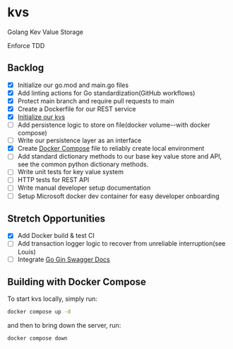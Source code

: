 # kvs

Golang Kev Value Storage

Enforce TDD

## Backlog

- [x] Initialize our go.mod and main.go files
- [x] Add linting actions for Go standardization(GitHub workflows)
- [x] Protect main branch and require pull requests to main
- [x] Create a Dockerfile for our REST service
- [x] [Initialize our kvs][]
- [ ] Add persistence logic to store on file(docker volume--with docker compose)
- [ ] Write our persistence layer as an interface
- [x] Create [Docker Compose][] file to reliably create local environment
- [ ] Add standard dictionary methods to our base key value store and API, see the common python dictionary methods.
- [ ] Write unit tests for key value system
- [ ] HTTP tests for REST API
- [ ] Write manual developer setup documentation
- [ ] Setup Microsoft docker dev container for easy developer onboarding

## Stretch Opportunities

- [x] Add Docker build & test CI
- [ ] Add transaction logger logic to recover from unreliable interruption(see
  Louis)
- [ ] Integrate [Go Gin Swagger Docs][]

## Building with Docker Compose

To start kvs locally, simply run:

```bash
docker compose up -d
```

and then to bring down the server, run:

```bash
docker compose down
```

[Docker Compose]: https://docs.docker.com/compose/
[Go Gin Swagger Docs]: https://medium.com/@kumar16.pawan/integrating-swagger-with-gin-framework-in-go-f8d4883f4833
[Initialize our kvs]: (https://medium.com/@anshurai8991/building-a-simple-key-value-store-in-go-adfbd781f16e)
